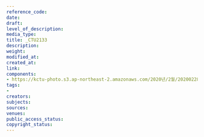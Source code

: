 ```yaml
---
reference_code: 
date: 
draft: 
level_of_description: 
media_type: 
title: _CTU2133
description: 
weight: 
modified_at: 
created_at: 
link: 
components:
- https://kctu-photo.s3.ap-northeast-2.amazonaws.com/2020년/2월/20200228_3.1운동+101주년+기념+강제징용노동자상+양대노총+합동참배/_CTU2133.jpg
tags:
- 
creators: 
subjects: 
sources: 
venues: 
public_access_status: 
copyright_status: 
---
```


